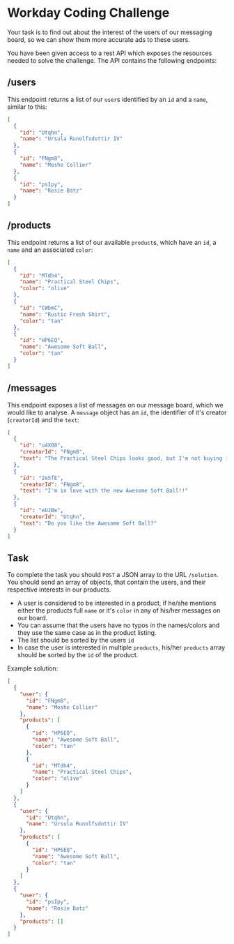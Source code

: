 # Workday Coding Challenge

Your task is to find out about the interest of the users of our messaging board, so we can show them more accurate ads to these users. 

You have been given access to a rest API which exposes the resources needed to solve the challenge. The API contains the following endpoints:

## /users

This endpoint returns a list of our `user`s identified by an `id` and a `name`, similar to this:

```json
[
  {
    "id": "Utqhn",
    "name": "Ursula Runolfsdottir IV"
  },
  {
    "id": "FNgm8",
    "name": "Moshe Collier"
  },
  {
    "id": "psIpy",
    "name": "Rosie Batz"
  }
]
```

## /products

This endpoint returns a list of our available `product`s, which have an `id`, a `name` and an associated `color`:

```json
[
  {
    "id": "MTdh4",
    "name": "Practical Steel Chips",
    "color": "olive"
  },
  {
    "id": "CWbmC",
    "name": "Rustic Fresh Shirt",
    "color": "tan"
  },
  {
    "id": "HP6EQ",
    "name": "Awesome Soft Ball",
    "color": "tan"
  }
]
```  

## /messages

This endpoint exposes a list of messages on our message board, which we would like to analyse. A `message` object has an `id`, the identifier of it's creator (`creatorId`) and the `text`:

```json
[
  {
    "id": "u4X08",
    "creatorId": "FNgm8",
    "text": "The Practical Steel Chips looks good, but I'm not buying it yet."
  },
  {
    "id": "2eSfE",
    "creatorId": "FNgm8",
    "text": "I'm in love with the new Awesome Soft Ball!!"
  },
  {
    "id": "eUJBe",
    "creatorId": "Utqhn",
    "text": "Do you like the Awesome Soft Ball?"
  }
]
```

## Task
To complete the task you should `POST` a JSON array to the URL `/solution`. You should send an array of objects, that contain the users, and their respective interests in our products.

- A user is considered to be interested in a product, if he/she mentions either the products full `name` or it's `color` in any of his/her messages on our board. 
- You can assume that the users have no typos in the names/colors and they use the same case as in the product listing.
- The list should be sorted by the users `id`
- In case the user is interested in multiple `products`, his/her `products` array should be sorted by the `id` of the product.

Example solution:

```json
[
  {
    "user": {
      "id": "FNgm8",
      "name": "Moshe Collier"
    },
    "products": [
      {
        "id": "HP6EQ",
        "name": "Awesome Soft Ball",
        "color": "tan"
      },
      {
        "id": "MTdh4",
        "name": "Practical Steel Chips",
        "color": "olive"
      }
    ]
  },
  {
    "user": {
      "id": "Utqhn",
      "name": "Ursula Runolfsdottir IV"
    },
    "products": [
      {
        "id": "HP6EQ",
        "name": "Awesome Soft Ball",
        "color": "tan"
      }
    ]
  },
  {
    "user": {
      "id": "psIpy",
      "name": "Rosie Batz"
    },
    "products": []
  }
]
```